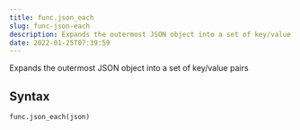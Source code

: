 ```yaml
---
title: func.json_each
slug: func-json-each
description: Expands the outermost JSON object into a set of key/value pairs
date: 2022-01-25T07:39:59
---
```


Expands the outermost JSON object into a set of key/value pairs

## Syntax
```python
func.json_each(json)
```
